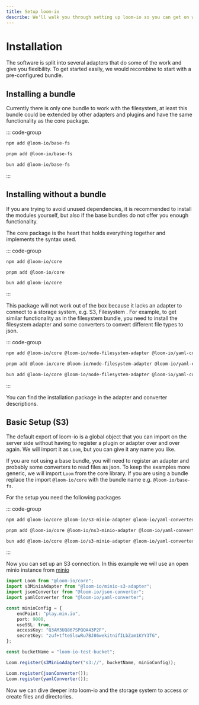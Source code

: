 ```yaml
---
title: Setup loom-io
describe: We'll walk you through setting up loom-io so you can get on with your life a bit easier with file storage systems and converting files.
---
```


# Installation

The software is split into several adapters that do some of the work and give you flexibility. To get started easily, we would recombine to start with a pre-configured bundle.

## Installing a bundle

Currently there is only one bundle to work with the filesystem, at least this bundle could be extended by other adapters and plugins and have the same functionality as the core package.

::: code-group

```sh [npm]
npm add @loom-io/base-fs
```

```sh [pnpm]
pnpm add @loom-io/base-fs
```

```sh [bun]
bun add @loom-io/base-fs
```

:::

## Installing without a bundle

If you are trying to avoid unused dependencies, it is recommended to install the modules yourself, but also if the base bundles do not offer you enough functionality.

The core package is the heart that holds everything together and implements the syntax used.

::: code-group

```sh [npm]
npm add @loom-io/core
```

```sh [pnpm]
pnpm add @loom-io/core
```

```sh [bun]
bun add @loom-io/core
```

:::

This package will not work out of the box because it lacks an adapter to connect to a storage system, e.g. S3, Filesystem . For example, to get similar functionality as in the filesystem bundle, you need to install the filesystem adapter and some converters to convert different file types to json.

::: code-group

```sh [npm]
npm add @loom-io/core @loom-io/node-filesystem-adapter @loom-io/yaml-converter @loom-io/json-converter
```

```sh [pnpm]
pnpm add @loom-io/core @loom-io/node-filesystem-adapter @loom-io/yaml-converter @loom-io/json-converter
```

```sh [bun]
bun add @loom-io/core @loom-io/node-filesystem-adapter @loom-io/yaml-converter @loom-io/json-converter
```

:::

You can find the installation package in the adapter and converter descriptions.

## Basic Setup (S3)

The default export of loom-io is a global object that you can import on the server side without having to register a plugin or adapter over and over again. We will import it as `Loom`, but you can give it any name you like.

If you are not using a base bundle, you will need to register an adapter and probably some converters to read files as json.
To keep the examples more generic, we will import `Loom` from the core library. If you are using a bundle replace the import `@loom-io/core` with the bundle name e.g. `@loom-io/base-fs`.

For the setup you need the following packages

::: code-group

```sh [npm]
npm add @loom-io/core @loom-io/s3-minio-adapter @loom-io/yaml-converter @loom-io/json-converter
```

```sh [pnpm]
pnpm add @loom-io/core @loom-io/ns3-minio-adapter @loom-io/yaml-converter @loom-io/json-converter
```

```sh [bun]
bun add @loom-io/core @loom-io/s3-minio-adapter @loom-io/yaml-converter @loom-io/json-converter
```

:::

Now you can set up an S3 connection. In this example we will use an open minio instance from [minio](https://min.io/)

```ts
import Loom from "@loom-io/core";
import s3MinioAdapter from "@loom-io/minio-s3-adapter";
import jsonConverter from "@loom-io/json-converter";
import yamlConverter from "@loom-io/yaml-converter";

const minioConfig = {
	endPoint: "play.min.io",
	port: 9000,
	useSSL: true,
	accessKey: "Q3AM3UQ867SPQQA43P2F",
	secretKey: "zuf+tfteSlswRu7BJ86wekitnifILbZam1KYY3TG",
};

const bucketName = "loom-io-test-bucket";

Loom.register(s3MinioAdapter("s3://", bucketName, minioConfig));

Loom.register(jsonConverter());
Loom.register(yamlConverter());
```

Now we can dive deeper into loom-io and the storage system to access or create files and directories.
